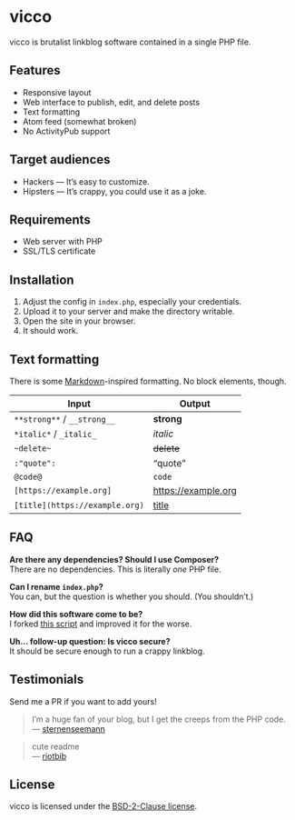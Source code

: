 # vicco

vicco is brutalist linkblog software contained in a single PHP file.

## Features

* Responsive layout
* Web interface to publish, edit, and delete posts
* Text formatting
* Atom feed (somewhat broken)
* No ActivityPub support

## Target audiences

* Hackers — It’s easy to customize.
* Hipsters — It’s crappy, you could use it as a joke.

## Requirements

* Web server with PHP
* SSL/TLS certificate

## Installation

1. Adjust the config in `index.php`, especially your credentials.
2. Upload it to your server and make the directory writable.
3. Open the site in your browser.
4. It should work.

## Text formatting

There is some [Markdown](https://daringfireball.net/projects/markdown/)-inspired formatting. No block elements, though.

| Input                          | Output                       |
| ---                            | ---                          |
| `**strong**` / `__strong__`    | __strong__                   |
| `*italic*` / `_italic_`        | _italic_                     |
| `~delete~`                     | ~~delete~~                   |
| `:"quote":`                    | <q>quote</q>                 |
| `@code@`                       | `code`                       |
| `[https://example.org]`        | https://example.org          |
| `[title](https://example.org)` | [title](https://example.org) |

## FAQ

**Are there any dependencies? Should I use Composer?**  
There are no dependencies. This is literally _one_ PHP file.

**Can I rename `index.php`?**  
You can, but the question is whether you should. (You shouldn’t.)

**How did this software come to be?**  
I forked [this script](https://github.com/lawl/b.php) and improved it for the worse.

**Uh… follow-up question: Is vicco secure?**  
It should be secure enough to run a crappy linkblog.

## Testimonials

Send me a PR if you want to add yours!

> I’m a huge fan of your blog, but I get the creeps from the PHP code.  
— [sternenseemann](https://github.com/sternenseemann)

> cute readme  
— [riotbib](https://github.com/riotbib)

## License

vicco is licensed under the [BSD-2-Clause license](https://opensource.org/licenses/BSD-2-Clause).
